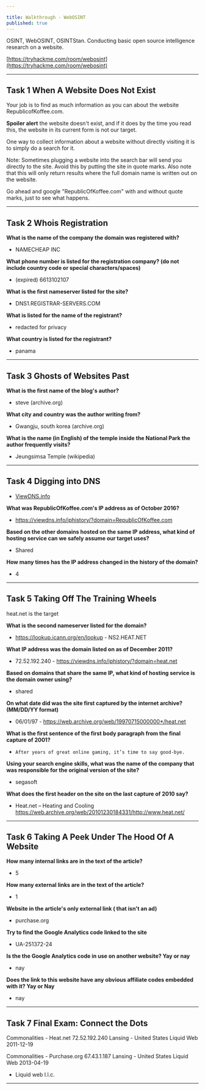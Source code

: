 ```yaml
---

title: Walkthrough - WebOSINT
published: true
---
```


OSINT, WebOSINT, OSINTStan. Conducting basic open source intelligence research on a website.

[https://tryhackme.com/room/webosint](https://tryhackme.com/room/webosint)

* * *

## Task 1 When A Website Does Not Exist 

Your job is to find as much information as you can about the website RepublicofKoffee.com.

**Spoiler alert** the website doesn't exist, and if it does by the time you read this, the website in its current form is not our target.

One way to collect information about a website without directly visiting it is to simply do a search for it.

Note: Sometimes plugging a website into the search bar will send you directly to the site. Avoid this by putting the site in quote marks. Also note that this will only return results where the full domain name is written out on the website.

Go ahead and google "RepublicOfKoffee.com" with and without quote marks, just to see what happens.

* * * 

## Task 2 Whois Registration 

**What is the name of the company the domain was registered with?**

- NAMECHEAP INC

**What phone number is listed for the registration company? (do not include country code or special characters/spaces)**

- (expired) 6613102107

**What is the first nameserver listed for the site?**

- DNS1.REGISTRAR-SERVERS.COM

**What is listed for the name of the registrant?**

- redacted for privacy

**What country is listed for the registrant?**

- panama

* * * 

## Task 3 Ghosts of Websites Past 

**What is the first name of the blog's author?**

- steve (archive.org)

**What city and country was the author writing from?**

- Gwangju, south korea (archive.org)

**What is the name (in English) of the temple inside the National Park the author frequently visits?**

- Jeungsimsa Temple (wikipedia)

* * * 

## Task 4 Digging into DNS 

- [ViewDNS.info](https://viewdns.info/)

**What was RepublicOfKoffee.com's IP address as of October 2016?**

- https://viewdns.info/iphistory/?domain=RepublicOfKoffee.com

**Based on the other domains hosted on the same IP address, what kind of hosting service can we safely assume our target uses?**

- Shared

**How many times has the IP address changed in the history of the domain?**

- 4

* * * 

## Task 5 Taking Off The Training Wheels 

heat.net is the target

**What is the second nameserver listed for the domain?**

- https://lookup.icann.org/en/lookup - NS2.HEAT.NET

**What IP address was the domain listed on as of December 2011?**

- 72.52.192.240 - https://viewdns.info/iphistory/?domain=heat.net

**Based on domains that share the same IP, what kind of hosting service is the domain owner using?**

- shared

**On what date did was the site first captured by the internet archive? (MM/DD/YY format)**

- 06/01/97 - https://web.archive.org/web/19970715000000*/heat.net

**What is the first sentence of the first body paragraph from the final capture of 2001?**

- ``After years of great online gaming, it’s time to say good-bye.``

**Using your search engine skills, what was the name of the company that was responsible for the original version of the site?**

- segasoft

**What does the first header on the site on the last capture of 2010 say?**

- Heat.net – Heating and Cooling https://web.archive.org/web/20101230184331/http://www.heat.net/

* * * 

## Task 6 Taking A Peek Under The Hood Of A Website 

**How many internal links are in the text of the article?**

- 5

**How many external links are in the text of the article?**

- 1

**Website in the article's only external link ( that isn't an ad)**

- purchase.org

**Try to find the Google Analytics code linked to the site**

- UA-251372-24

**Is the the Google Analytics code in use on another website? Yay or nay**

- nay	

**Does the link to this website have any obvious affiliate codes embedded with it? Yay or Nay**

- nay

* * *

## Task 7 Final Exam: Connect the Dots 


Commonalities - Heat.net
72.52.192.240	Lansing - United States	Liquid Web	2011-12-19

Commonalities - Purchase.org
67.43.1.187	Lansing - United States	Liquid Web	2013-04-19

- Liquid web l.l.c.

* * * 

